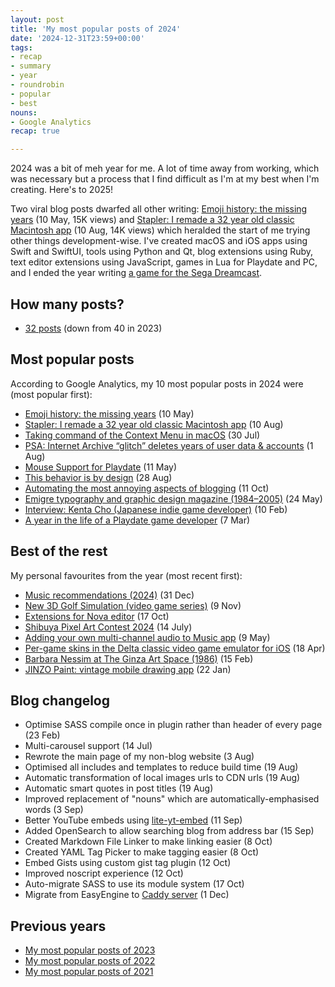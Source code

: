 ```yaml
---
layout: post
title: 'My most popular posts of 2024'
date: '2024-12-31T23:59+00:00'
tags:
- recap
- summary
- year
- roundrobin
- popular
- best
nouns:
- Google Analytics
recap: true

---
```


2024 was a bit of meh year for me. A lot of time away from working, which was necessary but a process that I find difficult as I'm at my best when I'm creating. Here's to 2025!

Two viral blog posts dwarfed all other writing: [Emoji history: the missing years](/2024/05/10/emoji-history-the-missing-years/) (10 May, 15K views) and [Stapler: I remade a 32 year old classic Macintosh app](/2024/08/10/stapler-i-remade-a-32-year-old-classic-macintosh-app/) (10 Aug, 14K views) which heralded the start of me trying other things development-wise. I've created macOS and iOS apps using Swift and SwiftUI, tools using Python and Qt, blog extensions using Ruby, text editor extensions using JavaScript, games in Lua for Playdate and PC, and I ended the year writing [a game for the Sega Dreamcast](/2025/01/05/dream-ride-for-sega-dreamcast-and-emulators/).

## How many posts?
- [32 posts](/search/?q=2024) (down from 40 in 2023)

## Most popular posts
According to Google Analytics, my 10 most popular posts in 2024 were (most popular first):
- [Emoji history: the missing years](/2024/05/10/emoji-history-the-missing-years/) (10 May) <!-- 15K -->
- [Stapler: I remade a 32 year old classic Macintosh app](/2024/08/10/stapler-i-remade-a-32-year-old-classic-macintosh-app/) (10 Aug) <!-- 14K -->
- [Taking command of the Context Menu in macOS](/2024/07/30/taking-command-of-the-context-menu-in-macos/) (30 Jul) <!-- 6K -->
- [PSA: Internet Archive “glitch” deletes years of user data & accounts](/2024/08/01/psa-internet-archive-glitch-deletes-years-of-user-data-and-accounts/) (1 Aug) <!-- 5K -->
- [Mouse Support for Playdate](/2024/05/11/mouse-support-for-playdate/) (11 May) <!-- 4K -->
- [This behavior is by design](/2024/08/28/this-behavior-is-by-design/) (28 Aug) <!-- 3K -->
- [Automating the most annoying aspects of blogging](/2024/10/11/automating-the-most-annoying-aspects-of-blogging/) (11 Oct) <!-- 3K -->
- [Emigre typography and graphic design magazine (1984–2005)](/2024/05/24/emigre-typography-and-graphic-design-magazine-1984-2005/) (24 May) <!-- 2K -->
- [Interview: Kenta Cho (Japanese indie game developer)](/2024/02/10/interview-kenta-cho-indie-game-developer/) (10 Feb) <!-- 2K -->
- [A year in the life of a Playdate game developer](/2024/03/07/a-year-in-the-life-of-a-playdate-game-developer/) (7 Mar) <!-- 1K -->

## Best of the rest
My personal favourites from the year (most recent first):
- [Music recommendations (2024)](/2024/12/31/music-recommendations-2024/) (31 Dec)
- [New 3D Golf Simulation (video game series)](/2024/11/09/new-3d-golf-simulation-video-game-series/) (9 Nov)
- [Extensions for Nova editor](/2024/10/17/extensions-for-nova-editor/) (17 Oct)
- [Shibuya Pixel Art Contest 2024](/2024/07/14/shibuya-pixel-art-contest-2024/) (14 July)
- [Adding your own multi-channel audio to Music app](/2024/05/09/adding-your-own-multi-channel-audio-to-music-app/) (9 May)
- [Per-game skins in the Delta classic video game emulator for iOS](/2024/04/18/per-game-skins-in-the-delta-classic-video-game-emulator-for-ios/) (18 Apr)
- [Barbara Nessim at The Ginza Art Space (1986)](/2024/02/15/barbara-nessim-at-the-ginza-art-space-1986/) (15 Feb)
- [JINZO Paint: vintage mobile drawing app](/2024/01/22/jinzo-paint-vintage-mobile-drawing-app/) (22 Jan)

## Blog changelog
- Optimise SASS compile once in plugin rather than header of every page (23 Feb)
- Multi-carousel support (14 Jul)
- Rewrote the main page of my non-blog website (3 Aug)
- Optimised all includes and templates to reduce build time (19 Aug)
- Automatic transformation of local images urls to CDN urls (19 Aug)
- Automatic smart quotes in post titles (19 Aug)
- Improved replacement of "nouns" which are automatically-emphasised words (3 Sep)
- Better YouTube embeds using [lite-yt-embed](https://github.com/paulirish/lite-youtube-embed) (11 Sep)
- Added OpenSearch to allow searching blog from address bar (15 Sep)
- Created Markdown File Linker to make linking easier (8 Oct)
- Created YAML Tag Picker to make tagging easier (8 Oct)
- Embed Gists using custom gist tag plugin (12 Oct)
- Improved noscript experience (12 Oct)
- Auto-migrate SASS to use its module system (17 Oct)
- Migrate from EasyEngine to [Caddy server](https://caddyserver.com) (1 Dec)

## Previous years
- [My most popular posts of 2023](/2023/12/27/my-most-popular-posts-of-the-year/)
- [My most popular posts of 2022](/2022/12/31/my-most-popular-posts-of-the-year/)
- [My most popular posts of 2021](/2021/12/31/my-most-popular-posts-of-the-year/)
